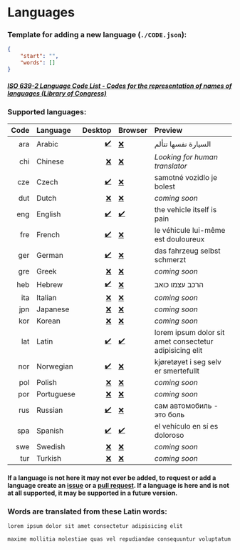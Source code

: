 # Languages
### Template for adding a new language (`./CODE.json`):
```json
{
    "start": "",
    "words": []
}
```
##### [ISO 639-2 Language Code List - Codes for the representation of names of languages (Library of Congress)](https://www.loc.gov/standards/iso639-2/php/code_list.php)
### Supported languages:

|Code|Language|Desktop|Browser|Preview|
|-:|:-|-:|:-|:-|
|ara|Arabic|[✔️](https://github.com/aroary/lorem_ipsum/tree/main/languages/ara.json)|[❌](https://github.com/aroary/lorem_ipsum/issues/new?labels=Language&template=add-language.md&title=Language)|السيارة نفسها تتألم|
|chi|Chinese|[❌](https://github.com/aroary/lorem_ipsum/issues/new?labels=Language&template=add-language.md&title=Language)|[❌](https://github.com/aroary/lorem_ipsum/issues/new?labels=Language&template=add-language.md&title=Language)|*Looking for human translator*|
|cze|Czech|[✔️](https://github.com/aroary/lorem_ipsum/tree/main/languages/cze.json)|[❌](https://github.com/aroary/lorem_ipsum/issues/new?labels=Language&template=add-language.md&title=Language)|samotné vozidlo je bolest|
|dut|Dutch|[❌](https://github.com/aroary/lorem_ipsum/issues/new?labels=Language&template=add-language.md&title=Language)|[❌](https://github.com/aroary/lorem_ipsum/issues/new?labels=Language&template=add-language.md&title=Language)|*coming soon*|
|eng|English|[✔️](https://github.com/aroary/lorem_ipsum/tree/main/languages/eng.json)|[✔️](https://github.com/aroary/lorem_ipsum/tree/main/languages/eng.json)|the vehicle itself is pain|
|fre|French|[✔️](https://github.com/aroary/lorem_ipsum/tree/main/languages/fre.json)|[❌](https://github.com/aroary/lorem_ipsum/issues/new?labels=Language&template=add-language.md&title=Language)|le véhicule lui-même est douloureux|
|ger|German|[✔️](https://github.com/aroary/lorem_ipsum/tree/main/languages/ger.json)|[❌](https://github.com/aroary/lorem_ipsum/issues/new?labels=Language&template=add-language.md&title=Language)|das fahrzeug selbst schmerzt|
|gre|Greek|[❌](https://github.com/aroary/lorem_ipsum/issues/new?labels=Language&template=add-language.md&title=Language)|[❌](https://github.com/aroary/lorem_ipsum/issues/new?labels=Language&template=add-language.md&title=Language)|*coming soon*|
|heb|Hebrew|[✔️](https://github.com/aroary/lorem_ipsum/tree/main/languages/heb.json)|[❌](https://github.com/aroary/lorem_ipsum/issues/new?labels=Language&template=add-language.md&title=Language)|הרכב עצמו כואב|
|ita|Italian|[❌](https://github.com/aroary/lorem_ipsum/issues/new?labels=Language&template=add-language.md&title=Language)|[❌](https://github.com/aroary/lorem_ipsum/issues/new?labels=Language&template=add-language.md&title=Language)|*coming soon*|
|jpn|Japanese|[❌](https://github.com/aroary/lorem_ipsum/issues/new?labels=Language&template=add-language.md&title=Language)|[❌](https://github.com/aroary/lorem_ipsum/issues/new?labels=Language&template=add-language.md&title=Language)|*coming soon*|
|kor|Korean|[❌](https://github.com/aroary/lorem_ipsum/issues/new?labels=Language&template=add-language.md&title=Language)|[❌](https://github.com/aroary/lorem_ipsum/issues/new?labels=Language&template=add-language.md&title=Language)|*coming soon*|
|lat|Latin|[✔️](https://github.com/aroary/lorem_ipsum/tree/main/languages/lat.json)|[✔️](https://github.com/aroary/lorem_ipsum/tree/main/languages/lat.json)|lorem ipsum dolor sit amet consectetur adipisicing elit|
|nor|Norwegian|[✔️](https://github.com/aroary/lorem_ipsum/tree/main/languages/nor.json)|[❌](https://github.com/aroary/lorem_ipsum/issues/new?labels=Language&template=add-language.md&title=Language)|kjøretøyet i seg selv er smertefullt|
|pol|Polish|[❌](https://github.com/aroary/lorem_ipsum/issues/new?labels=Language&template=add-language.md&title=Language)|[❌](https://github.com/aroary/lorem_ipsum/issues/new?labels=Language&template=add-language.md&title=Language)|*coming soon*|
|por|Portuguese|[❌](https://github.com/aroary/lorem_ipsum/issues/new?labels=Language&template=add-language.md&title=Language)|[❌](https://github.com/aroary/lorem_ipsum/issues/new?labels=Language&template=add-language.md&title=Language)|*coming soon*|
|rus|Russian|[✔️](https://github.com/aroary/lorem_ipsum/tree/main/languages/rus.json)|[❌](https://github.com/aroary/lorem_ipsum/issues/new?labels=Language&template=add-language.md&title=Language)|сам автомобиль - это боль|
|spa|Spanish|[✔️](https://github.com/aroary/lorem_ipsum/tree/main/languages/spa.json)|[✔️](https://github.com/aroary/lorem_ipsum/tree/main/languages/spa.json)|el vehículo en sí es doloroso|
|swe|Swedish|[❌](https://github.com/aroary/lorem_ipsum/issues/new?labels=Language&template=add-language.md&title=Language)|[❌](https://github.com/aroary/lorem_ipsum/issues/new?labels=Language&template=add-language.md&title=Language)|*coming soon*|
|tur|Turkish|[❌](https://github.com/aroary/lorem_ipsum/issues/new?labels=Language&template=add-language.md&title=Language)|[❌](https://github.com/aroary/lorem_ipsum/issues/new?labels=Language&template=add-language.md&title=Language)|*coming soon*|
#### If a language is not here it may not ever be added, to request or add a language create an [issue](https://github.com/aroary/lorem_ipsum/issues) or a [pull request](https://github.com/aroary/lorem_ipsum/pulls). If a language is here and is not at all supported, it may be supported in a future version.
### Words are translated from these Latin words:
```txt
lorem ipsum dolor sit amet consectetur adipisicing elit

maxime mollitia molestiae quas vel repudiandae consequuntur voluptatum laborum numquam blanditiis harum quisquam eius sed odit fugiat iusto fuga praesentium optio eaque rerum Provident similique accusantium nemo autem Veritatis obcaecati tenetur iure earum ut molestias voluptate aliquam nihil eveniet aliquid culpa officia aut Impedit sit quaerat nesciunt ipsum debitis reprehenderit quia quo neque Ipsa eos sapiente officiis at excepturi expedita sint Sed quibusdam recusandae alias error adipisci amet Perspiciatis dolorem Officiis voluptates a cumque velit tempora Sit fugit doloribus temporibus enim commodi libero magni deleniti quod quam hic doloremque provident consectetur veniam ad omnis saepe voluptas pariatur est explicabo dolorum eligendi cupiditate maiores labore suscipit Nulla placeat Voluptatem non architecto ab laudantium modi minima sunt esse totam ratione exercitationem Possimus quis quasi qui corporis
```
<!-- ❌✔️ -->